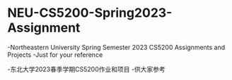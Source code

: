 # NEU-CS5200-Spring2023-Assignment

-Northeastern University Spring Semester 2023 CS5200 Assignments and Projects
-Just for your reference

-东北大学2023春季学期CS5200作业和项目
-供大家参考
